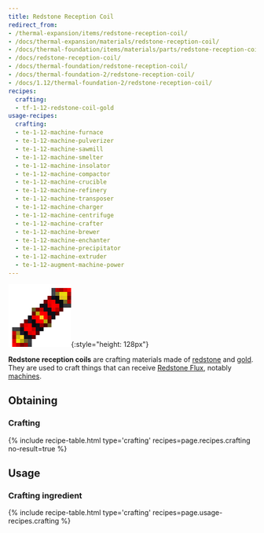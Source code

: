 ```yaml
---
title: Redstone Reception Coil
redirect_from:
- /thermal-expansion/items/redstone-reception-coil/
- /docs/thermal-expansion/materials/redstone-reception-coil/
- /docs/thermal-foundation/items/materials/parts/redstone-reception-coil/
- /docs/redstone-reception-coil/
- /docs/thermal-foundation/redstone-reception-coil/
- /docs/thermal-foundation-2/redstone-reception-coil/
- /docs/1.12/thermal-foundation-2/redstone-reception-coil/
recipes:
  crafting:
  - tf-1-12-redstone-coil-gold
usage-recipes:
  crafting:
  - te-1-12-machine-furnace
  - te-1-12-machine-pulverizer
  - te-1-12-machine-sawmill
  - te-1-12-machine-smelter
  - te-1-12-machine-insolator
  - te-1-12-machine-compactor
  - te-1-12-machine-crucible
  - te-1-12-machine-refinery
  - te-1-12-machine-transposer
  - te-1-12-machine-charger
  - te-1-12-machine-centrifuge
  - te-1-12-machine-crafter
  - te-1-12-machine-brewer
  - te-1-12-machine-enchanter
  - te-1-12-machine-precipitator
  - te-1-12-machine-extruder
  - te-1-12-augment-machine-power
---
```


![Redstone reception coil](/assets/images/thermal-foundation-2/redstone-coil-gold.png){:style="height: 128px"}


**Redstone reception coils** are crafting materials made of
[redstone](https://minecraft.gamepedia.com/Redstone) and
[gold](https://minecraft.gamepedia.com/Gold_Ingot). They are used to craft
things that can receive [Redstone Flux](/docs/redstone-flux/), notably
[machines](../../thermal-expansion/machines/).


Obtaining
---------

### Crafting
{% include recipe-table.html type='crafting' recipes=page.recipes.crafting no-result=true %}


Usage
-----

### Crafting ingredient
{% include recipe-table.html type='crafting' recipes=page.usage-recipes.crafting %}
